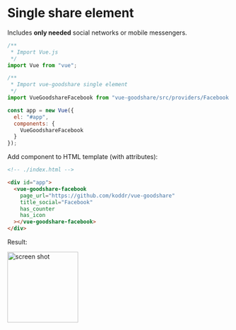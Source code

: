 # Single share element

Includes **only needed** social networks or mobile messengers.

``` js hl_lines="9 14"
/**
 * Import Vue.js
 */
import Vue from "vue";

/**
 * Import vue-goodshare single element
 */
import VueGoodshareFacebook from "vue-goodshare/src/providers/Facebook.vue";

const app = new Vue({
  el: "#app",
  components: {
    VueGoodshareFacebook
  }
});
```

Add component to HTML template (with attributes):

``` html hl_lines="4 5 6 7 8 9"
<!-- ./index.html -->

<div id="app">
  <vue-goodshare-facebook
    page_url="https://github.com/koddr/vue-goodshare"
    title_social="Facebook"
    has_counter
    has_icon
  ></vue-goodshare-facebook>
</div>
```

Result:

<img width="160" alt="screen shot" src="https://user-images.githubusercontent.com/11155743/32197328-d67af4f2-bdd4-11e7-8323-96d0d1376c5d.png">